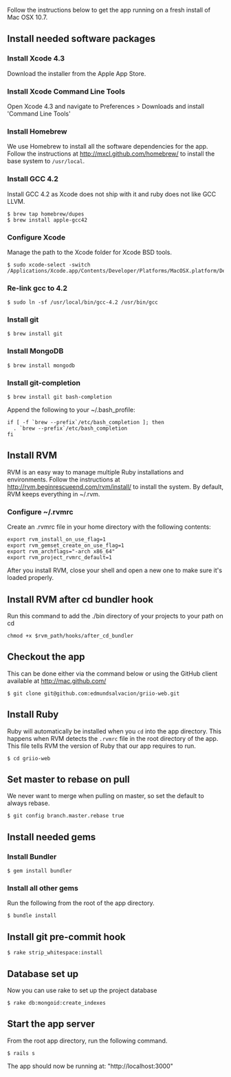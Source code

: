 Follow the instructions below to get the app running on a fresh install of Mac
OSX 10.7.

Install needed software packages
--------------------------------

### Install Xcode 4.3

Download the installer from the Apple App Store.

### Install Xcode Command Line Tools

Open Xcode 4.3 and navigate to Preferences > Downloads and install 'Command
Line Tools'

### Install Homebrew

We use Homebrew to install all the software dependencies for the app. Follow the
instructions at http://mxcl.github.com/homebrew/ to install the base system to
`/usr/local`.

### Install GCC 4.2

Install GCC 4.2 as Xcode does not ship with it and ruby does not like GCC LLVM.

    $ brew tap homebrew/dupes
    $ brew install apple-gcc42

### Configure Xcode

Manage the path to the Xcode folder for Xcode BSD tools.

    $ sudo xcode-select -switch /Applications/Xcode.app/Contents/Developer/Platforms/MacOSX.platform/Developer

### Re-link gcc to 4.2

    $ sudo ln -sf /usr/local/bin/gcc-4.2 /usr/bin/gcc

### Install git

    $ brew install git

### Install MongoDB

    $ brew install mongodb

### Install git-completion

    $ brew install git bash-completion

Append the following to your ~/.bash_profile:

    if [ -f `brew --prefix`/etc/bash_completion ]; then
      . `brew --prefix`/etc/bash_completion
    fi


Install RVM
-----------

RVM is an easy way to manage multiple Ruby installations and environments.
Follow the instructions at http://rvm.beginrescueend.com/rvm/install/ to install
the system. By default, RVM keeps everything in ~/.rvm.

### Configure ~/.rvmrc

Create an .rvmrc file in your home directory with the following contents:

    export rvm_install_on_use_flag=1
    export rvm_gemset_create_on_use_flag=1
    export rvm_archflags="-arch x86_64"
    export rvm_project_rvmrc_default=1

After you install RVM, close your shell and open a new one to make sure it's
loaded properly.

Install RVM after cd bundler hook
---------------------------------

Run this command to add the ./bin directory of your projects to your path on cd

    chmod +x $rvm_path/hooks/after_cd_bundler

Checkout the app
----------------

This can be done either via the command below or using the GitHub client available at http://mac.github.com/

    $ git clone git@github.com:edmundsalvacion/griio-web.git

Install Ruby
------------

Ruby will automatically be installed when you `cd` into the app directory. This
happens when RVM detects the `.rvmrc` file in the root directory of the app.
This file tells RVM the version of Ruby that our app requires to run.

    $ cd griio-web

Set master to rebase on pull
----------------------------

We never want to merge when pulling on master, so set the default to always rebase.

    $ git config branch.master.rebase true

Install needed gems
-------------------

### Install Bundler

    $ gem install bundler

### Install all other gems

Run the following from the root of the app directory.

    $ bundle install


Install git pre-commit hook
---------------------------

    $ rake strip_whitespace:install

Database set up
---------------


Now you can use rake to set up the project database

    $ rake db:mongoid:create_indexes


Start the app server
--------------------

From the root app directory, run the following command.

    $ rails s

The app should now be running at: "http://localhost:3000"
